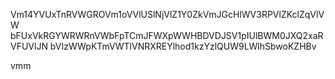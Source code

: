 Vm14YVUxTnRVWGROVm1oVVlUSlNjVlZ1Y0ZkVmJGcHlWV3RPVlZKclZqVlVW
bFUxVkRGYWRWRnVWbFpTCmJFWXpWWHBDVDJSV1pIUlBWM0JXQ2xaRVFUVlJN
bVIzWWpKTmVWTlVNRXREYlhod1kzYzlQUW9LWlhSbwoKZHBv

vmm